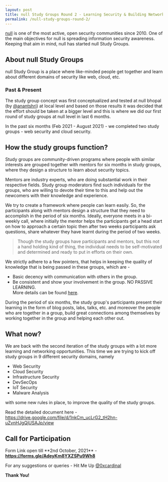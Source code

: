 ```yaml
---
layout: post
title: null Study Groups Round 2 - Learning Security & Building Networks
permalink: /null-study-groups-round-2/
---
```


[null](https://null.community) is one of the most active, open security communities since 2010. One of the main objectives for null is spreading information security awareness. Keeping that aim in mind, null has started null Study Groups.

## About null Study Groups

null Study Group is a place where like-minded people get together and learn about different domains of security like web, cloud, etc.

<!--more-->

### Past &amp; Present

<p>The study group concept was first conceptualized and tested at null bhopal (by <a href="https://twitter.com/anantshri">@anantshri</a>)  at local level and based on those results it was decided that the effort should be taken at a bigger level and this is where we did our first round of study groups at null level in last 6 months.</p>

<p>In the past six months (Feb 2021 - August 2021) - we completed two study groups - web security and cloud security.</p>

## How the study groups function?

<p>Study groups are community-driven programs where people with similar interests are grouped together with mentors for six months in study groups, where they design a structure to learn about security topics.</p>

<p>Mentors are industry experts, who are doing substantial work in their respective fields. Study group moderators find such individuals for the groups, who are willing to devote their time to this and help out the newcomers with their knowledge and experience.</p>

<p>We try to create a framework where people can learn easily. So, the participants along with mentors design a structure that they need to accomplish in the period of six months. Ideally, everyone meets in a bi-weekly call, where initially the mentor helps the participants get a head start on how to approach a certain topic then after two weeks participants ask questions, share whatever they have learnt during the period of two weeks.</p>

> Though the study groups have participants and mentors, but this not a hand holding kind of thing, the individual needs to be self-motivated and determined and ready to put in efforts on their own.

We strictly adhere to a few pointers, that helps in keeping the quality of knowledge that is being passed in these groups, which are -
* Basic decency with communication with others in the group.
* Be consistent and show your involvement in the group. NO PASSIVE LEARNING.
<br>More details can be found [here](https://drive.google.com/file/d/1nkCm_ucLrG2_tH2hn-uZvnHJgQjUSAJp/view).

<p>During the period of six months, the study group's participants present their learning in the form of blog posts, labs, talks, etc. and moreover the people who are together in a group, build great connections among themselves by working together in the group and helping each other out.</p>

## What now?

<p>We are back with the second iteration of the study groups with a lot more learning and networking opportunities. This time we are trying to kick off study groups in 9 different security domains, namely</p>

* Web Security
* Cloud Security
* Infrastructure Security
* DevSecOps
* IoT Security
* Malware Analysis

<p>with some new rules in place, to improve the quality of the study groups.</p>

<p>Read the detailed document here - <a href="https://drive.google.com/file/d/1nkCm_ucLrG2_tH2hn-uZvnHJgQjUSAJp/view">https://drive.google.com/file/d/1nkCm_ucLrG2_tH2hn-uZvnHJgQjUSAJp/view</a></p>

## Call for Participation 

<p>Form Link open till **2nd October, 2021** - <a href="https://forms.gle/AdeyKm8YXZSPu9Wh8"><strong>https://forms.gle/AdeyKm8YXZSPu9Wh8</strong></a></p>

<p>For any suggestions or queries - Hit Me Up <a href="https://twitter.com/0xcardinal">@0xcardinal</a></p>

**Thank You!**

